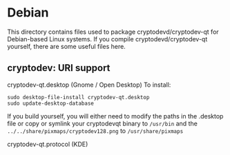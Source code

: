 
Debian
====================
This directory contains files used to package cryptodevd/cryptodev-qt
for Debian-based Linux systems. If you compile cryptodevd/cryptodev-qt yourself, there are some useful files here.

## cryptodev: URI support ##


cryptodev-qt.desktop  (Gnome / Open Desktop)
To install:

	sudo desktop-file-install cryptodev-qt.desktop
	sudo update-desktop-database

If you build yourself, you will either need to modify the paths in
the .desktop file or copy or symlink your cryptodevqt binary to `/usr/bin`
and the `../../share/pixmaps/cryptodev128.png` to `/usr/share/pixmaps`

cryptodev-qt.protocol (KDE)

